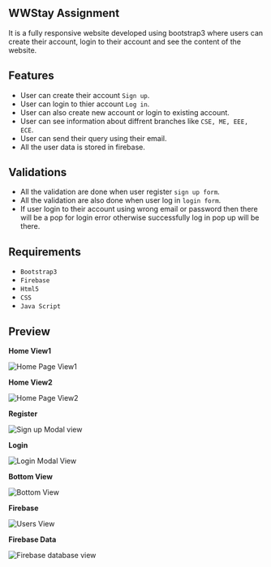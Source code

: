 WWStay Assignment
------------------------------
It is a fully responsive website developed using bootstrap3 where users can create their account, login to their account and see the content of the website.

Features
------------------------------
* User can create their account `Sign up`.
* User can login to thier account `Log in`.
* User can also create new account or login to existing account.
* User can see information about diffrent branches like `CSE, ME, EEE, ECE`.
* User can send their query using their email.
* All the user data is stored in firebase.



Validations
------------------------------
* All the validation are done when user register `sign up form`.
* All the validation are also done when user log in `login form`.
* If user login to their account using wrong email or password then there will be a pop for login error otherwise successfully log in pop up will be there.


Requirements
------------------------------

* ``Bootstrap3``
* ``Firebase``
* ``Html5``
* ``CSS``
* ``Java Script``


Preview
------------------------------

**Home View1**

![Home Page View1](https://i.imgur.com/2Aq5WaA.jpg)

**Home View2**

![Home Page View2](https://i.imgur.com/EdrVqdy.png)

**Register**

![Sign up Modal view](https://i.imgur.com/OsBpYhr.png)

**Login**

![Login Modal View](https://i.imgur.com/Bvx660m.png)

**Bottom View**

![Bottom View](https://i.imgur.com/UVDrNge.png)

**Firebase**

![Users View](https://i.imgur.com/1l5h7jS.png)

**Firebase Data**

![Firebase database view](https://i.imgur.com/0XIExhk.png)


